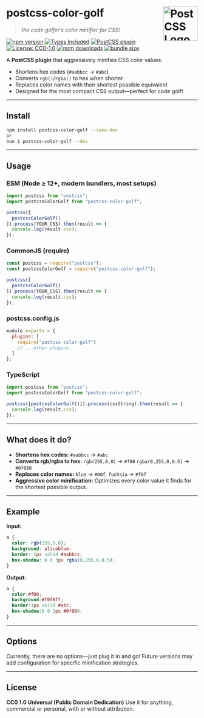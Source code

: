 # postcss-color-golf [<img src="https://postcss.github.io/postcss/logo.svg" alt="PostCSS Logo" width="90" height="90" align="right">][PostCSS]

> _the code golfer’s color minifier for CSS!_

[![npm version](https://img.shields.io/npm/v/postcss-color-golf.svg)](https://www.npmjs.com/package/postcss-color-golf)
[![Types Included](https://img.shields.io/badge/types-included-blue.svg)](./dist/index.d.ts)
[![PostCSS plugin](https://img.shields.io/badge/postcss-plugin-blue.svg?logo=postcss)](https://github.com/postcss/postcss)
[![License: CC0-1.0](https://img.shields.io/badge/license-CC0--1.0-blue.svg)](LICENSE)
[![npm downloads](https://img.shields.io/npm/dm/postcss-color-golf.svg)](https://www.npmjs.com/package/postcss-color-golf)
[![bundle size](https://img.shields.io/bundlephobia/minzip/postcss-color-golf)](https://bundlephobia.com/result?p=postcss-color-golf)

A **PostCSS plugin** that aggressively minifies CSS color values:
- Shortens hex codes (`#aabbcc` → `#abc`)
- Converts `rgb()`/`rgba()` to hex when shorter
- Replaces color names with their shortest possible equivalent
- Designed for the most compact CSS output—perfect for code golf!

---

## Install

```bash
npm install postcss-color-golf --save-dev
or
bun i postcss-color-golf --dev
```
---

## Usage

### ESM (Node ≥ 12+, modern bundlers, most setups)

```js
import postcss from "postcss";
import postcssColorGolf from "postcss-color-golf";

postcss([
  postcssColorGolf()
]).process(YOUR_CSS).then(result => {
  console.log(result.css);
});
```

### CommonJS (require)

```js
const postcss = require("postcss");
const postcssColorGolf = require("postcss-color-golf");

postcss([
  postcssColorGolf()
]).process(YOUR_CSS).then(result => {
  console.log(result.css);
});
```

### postcss.config.js

```js
module.exports = {
  plugins: [
    require("postcss-color-golf")
    // ...other plugins
  ]
};
```

### TypeScript

```ts
import postcss from "postcss";
import postcssColorGolf from "postcss-color-golf";

postcss([postcssColorGolf()]).process(cssString).then(result => {
  console.log(result.css);
});
```

---

## What does it do?

- **Shortens hex codes:**
  `#aabbcc` → `#abc`
- **Converts rgb/rgba to hex:**
  `rgb(255,0,0)` → `#f00`
  `rgba(0,255,0,0.5)` → `#0f080`
- **Replaces color names:**
  `blue` → `#00f`, `fuchsia` → `#f0f`
- **Aggressive color minification:**
  Optimizes every color value it finds for the shortest possible output.

---

## Example

**Input:**
```css
a {
  color: rgb(255,0,0);
  background: aliceblue;
  border: 1px solid #aabbcc;
  box-shadow: 0 0 3px rgba(0,255,0,0.5);
}
```

**Output:**
```css
a {
  color:#f00;
  background:#f0f8ff;
  border:1px solid #abc;
  box-shadow:0 0 3px #0f080;
}
```

---

## Options

Currently, there are no options—just plug it in and go!
Future versions may add configuration for specific minification strategies.

---

## License

**CC0 1.0 Universal (Public Domain Dedication)**
Use it for anything, commercial or personal, with or without attribution.

[PostCSS]: https://github.com/postcss/postcss
